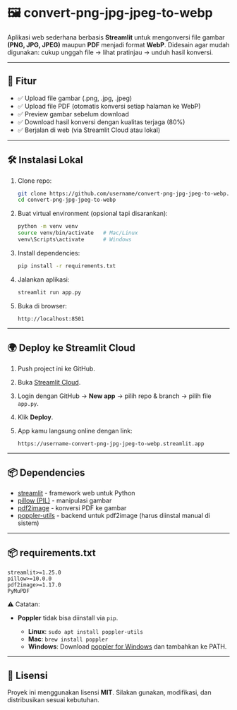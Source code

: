 # 🖼️ convert-png-jpg-jpeg-to-webp

Aplikasi web sederhana berbasis **Streamlit** untuk mengonversi file gambar **(PNG, JPG, JPEG)** maupun **PDF** menjadi format **WebP**.
Didesain agar mudah digunakan: cukup unggah file → lihat pratinjau → unduh hasil konversi.

---

## 🚀 Fitur

* ✅ Upload file gambar (.png, .jpg, .jpeg)
* ✅ Upload file PDF (otomatis konversi setiap halaman ke WebP)
* ✅ Preview gambar sebelum download
* ✅ Download hasil konversi dengan kualitas terjaga (80%)
* ✅ Berjalan di web (via Streamlit Cloud atau lokal)

---

## 🛠️ Instalasi Lokal

1. Clone repo:

   ```bash
   git clone https://github.com/username/convert-png-jpg-jpeg-to-webp.git
   cd convert-png-jpg-jpeg-to-webp
   ```

2. Buat virtual environment (opsional tapi disarankan):

   ```bash
   python -m venv venv
   source venv/bin/activate   # Mac/Linux
   venv\Scripts\activate      # Windows
   ```

3. Install dependencies:

   ```bash
   pip install -r requirements.txt
   ```

4. Jalankan aplikasi:

   ```bash
   streamlit run app.py
   ```

5. Buka di browser:

   ```
   http://localhost:8501
   ```

---

## 🌍 Deploy ke Streamlit Cloud

1. Push project ini ke GitHub.
2. Buka [Streamlit Cloud](https://share.streamlit.io).
3. Login dengan GitHub → **New app** → pilih repo & branch → pilih file `app.py`.
4. Klik **Deploy**.
5. App kamu langsung online dengan link:

   ```
   https://username-convert-png-jpg-jpeg-to-webp.streamlit.app
   ```

---

## 📦 Dependencies

* [streamlit](https://streamlit.io) - framework web untuk Python
* [pillow (PIL)](https://python-pillow.org) - manipulasi gambar
* [pdf2image](https://github.com/Belval/pdf2image) - konversi PDF ke gambar
* [poppler-utils](https://poppler.freedesktop.org/) - backend untuk pdf2image (harus diinstal manual di sistem)

---

## 📦 requirements.txt

```
streamlit>=1.25.0
pillow>=10.0.0
pdf2image>=1.17.0
PyMuPDF
```

⚠️ Catatan:

* **Poppler** tidak bisa diinstall via `pip`.

  * **Linux**: `sudo apt install poppler-utils`
  * **Mac**: `brew install poppler`
  * **Windows**: Download [poppler for Windows](http://blog.alivate.com.au/poppler-windows/) dan tambahkan ke PATH.

---

## 📝 Lisensi

Proyek ini menggunakan lisensi **MIT**. Silakan gunakan, modifikasi, dan distribusikan sesuai kebutuhan.
